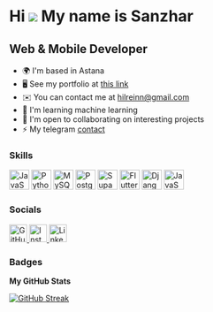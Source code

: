 # Hi ![](https://user-images.githubusercontent.com/18350557/176309783-0785949b-9127-417c-8b55-ab5a4333674e.gif) My name is Sanzhar

## Web & Mobile Developer

* 🌍  I'm based in Astana
* 🖥️  See my portfolio at [this link](https://hilrein.vercel.app/)
* ✉️  You can contact me at [hilreinn@gmail.com](mailto:hilreinn@gmail.com)
* 🧠  I'm learning machine learning
* 🤝  I'm open to collaborating on interesting projects
* ⚡  My telegram [contact](https://t.me/middle_develop)

### Skills

<p align="left">
  <img src="https://cdn.simpleicons.org/javascript/3382ed" width="36" height="36" alt="JavaScript" />
  <img src="https://cdn.simpleicons.org/python/3382ed" width="36" height="36" alt="Python" />
  <img src="https://cdn.jsdelivr.net/gh/devicons/devicon/icons/mysql/mysql-original.svg" width="36" height="36" alt="MySQL"/>
  <img src="https://cdn.simpleicons.org/postgresql/3382ed" width="36" height="36" alt="PostgreSQL" />
  <img src="https://cdn.simpleicons.org/supabase/3382ed" width="36" height="36" alt="Supabase" />
  <img src="https://cdn.simpleicons.org/flutter/3382ed" width="36" height="36" alt="Flutter" />
  <img src="https://cdn.simpleicons.org/django/3382ed" width="36" height="36" alt="Django" />
  <img src="https://cdn.simpleicons.org/go/3382ed" width="36" height="36" alt="JavaScript" />
</p>

### Socials

<p align="left">
  <a href="https://github.com/Hilrein" target="_blank">
    <img src="https://cdn.simpleicons.org/github/3382ed" width="32" height="32" alt="GitHub" />
  </a>
  <a href="https://www.instagram.com/hilrein/" target="_blank">
    <img src="https://cdn.simpleicons.org/instagram/3382ed" width="32" height="32" alt="Instagram" />
  </a>
  <a href="https://www.linkedin.com/in/sanzhar-turabaev-0b17ab314/" target="_blank">
    <img src="https://cdn.jsdelivr.net/gh/devicons/devicon/icons/linkedin/linkedin-original.svg" width="32" height="32" alt="LinkedIn"/>
  </a>
  <a href="https://www.youtube.com/@Hilrein" target="_blank">
  </a>
</p>

### Badges

**My GitHub Stats**

<p align="left">
<!--   <img src="https://github-readme-stats.vercel.app/api?username=Hilrein&show_icons=true&theme=react&hide_border=true&title_color=3382ed&icon_color=3382ed&text_color=ffffff&bg_color=0d1117" alt="GitHub Stats" height="180"/> -->
<!--   <img src="https://github-readme-stats.vercel.app/api/top-langs/?username=Hilrein&layout=compact&theme=react&hide_border=true&title_color=3382ed&text_color=ffffff&bg_color=0d1117" alt="Top Languages" height="180"/> -->
</p>


[![GitHub Streak](https://streak-stats.demolab.com/?user=DenverCoder1)](https://git.io/streak-stats)
